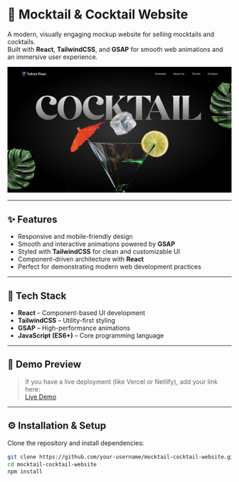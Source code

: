 # 🍹 Mocktail & Cocktail Website

A modern, visually engaging mockup website for selling mocktails and cocktails.  
Built with **React**, **TailwindCSS**, and **GSAP** for smooth web animations and an immersive user experience.  

![Thumbnail](public/images/Cover.jpg)

---

## ✨ Features

- Responsive and mobile-friendly design  
- Smooth and interactive animations powered by **GSAP**  
- Styled with **TailwindCSS** for clean and customizable UI  
- Component-driven architecture with **React**  
- Perfect for demonstrating modern web development practices  

---

## 🚀 Tech Stack

- **React** – Component-based UI development  
- **TailwindCSS** – Utility-first styling  
- **GSAP** – High-performance animations  
- **JavaScript (ES6+)** – Core programming language  

---

## 📸 Demo Preview

> If you have a live deployment (like Vercel or Netlify), add your link here:  
[Live Demo](https://your-demo-link.com)

---

## ⚙️ Installation & Setup

Clone the repository and install dependencies:

```bash
git clone https://github.com/your-username/mocktail-cocktail-website.git
cd mocktail-cocktail-website
npm install
